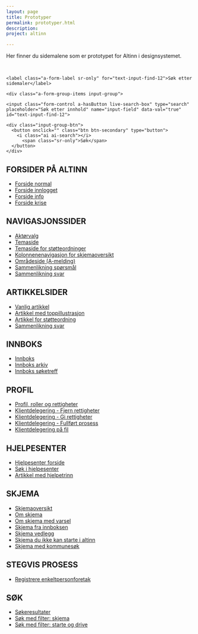 ```yaml
---
layout: page
title: Prototyper
permalink: prototyper.html
description:
project: altinn

---
```


<p class="a-leadText a-fontBold">Her finner du sidemalene som er prototypet for Altinn i designsystemet.</p><br>

<div class="form-group a-form-group a-form-group-large mb-4">

    <label class="a-form-label sr-only" for="text-input-find-12">Søk etter sidemaler</label>

    <div class="a-form-group-items input-group">

    <input class="form-control a-hasButton live-search-box" type="search" placeholder="Søk etter innhold" name="input-field" data-val="true" id="text-input-find-12">

    <div class="input-group-btn">
      <button onclick="" class="btn btn-secondary" type="button">
        <i class="ai ai-search"></i>
          <span class="sr-only">Søk</span>
      </button>
    </div>

  </div>
</div>

<h2 class="live-search-title"> FORSIDER PÅ ALTINN </h2>

<ul class="live-search-list">

  <li><a href="http://altinn.github.io/DesignSystem/patterns/04-sider-infoportal-01-forside-00-forside/04-sider-infoportal-01-forside-00-forside.html?1498551267012">Forside normal</a></li>
  <li><a href="http://altinn.github.io/DesignSystem/patterns/04-sider-infoportal-01-forside-02-forside-innlogget/04-sider-infoportal-01-forside-02-forside-innlogget.html">Forside innlogget</a></li>
  <li><a href="http://altinn.github.io/DesignSystem/patterns/04-sider-infoportal-01-forside-00-forside-varsel-info/04-sider-infoportal-01-forside-00-forside-varsel-info.html?1502110645310">Forside info</a></li>
  <li><a href="http://altinn.github.io/DesignSystem/patterns/04-sider-infoportal-01-forside-00-forside-varsel-krise/04-sider-infoportal-01-forside-00-forside-varsel-krise.html?1502110705394">Forside krise</a></li>

</ul>

<h2 class="live-search-title"> NAVIGASJONSSIDER </h2>

<ul class="live-search-list">

  <li><a href="http://altinn.github.io/DesignSystem/patterns/04-sider-portal-01-aktorvalg-10-aktorvalg-forste-gang-enkel/04-sider-portal-01-aktorvalg-10-aktorvalg-forste-gang-enkel.html">Aktørvalg</a></li>
  <li><a href="http://altinn.github.io/DesignSystem/patterns/04-sider-infoportal-20-navigasjonssider-31-temaside-v-arbeidsforhold/04-sider-infoportal-20-navigasjonssider-31-temaside-v-arbeidsforhold.html">Temaside</a></li>
  <li><a href="http://altinn.github.io/DesignSystem/patterns/04-sider-infoportal-20-navigasjonssider-40-temaside-filter-v-stotteordninger/04-sider-infoportal-20-navigasjonssider-40-temaside-filter-v-stotteordninger.html">Temaside for støtteordninger</a></li>
  <li><a href="http://altinn.github.io/DesignSystem/patterns/04-sider-infoportal-20-navigasjonssider-50-kolonnenavigasjon-v-skjemaoversikt/04-sider-infoportal-20-navigasjonssider-50-kolonnenavigasjon-v-skjemaoversikt.html">Kolonnenenavigasjon for skjemaoversikt</a></li>

  <li><a href="http://altinn.github.io/DesignSystem/patterns/04-sider-infoportal-20-navigasjonssider-51-omraadeside/04-sider-infoportal-20-navigasjonssider-51-omraadeside.html?1507106898184">Områdeside (A-melding)</a></li>
  <li><a href="http://altinn.github.io/DesignSystem/patterns/04-sider-infoportal-30-artikkel-42-artikkel-jumbo-v-velg-foretaksform/04-sider-infoportal-30-artikkel-42-artikkel-jumbo-v-velg-foretaksform.html">Sammenlikning spørsmål</a></li>
  <li><a href="http://altinn.github.io/DesignSystem/patterns/04-sider-infoportal-20-navigasjonssider-21-sammenlikning-v-velg-foretaksform/04-sider-infoportal-20-navigasjonssider-21-sammenlikning-v-velg-foretaksform.html">Sammenlikning svar</a></li>

</ul>

<h2 class="live-search-title"> ARTIKKELSIDER </h2>

<ul class="live-search-list">

  <li><a href="http://altinn.github.io/DesignSystem/patterns/04-sider-infoportal-30-artikkel-14-artikkel-v-aksjeselskap/04-sider-infoportal-30-artikkel-14-artikkel-v-aksjeselskap.html?1507106597065">Vanlig artikkel</a></li>
  <li><a href="http://altinn.github.io/DesignSystem/patterns/04-sider-infoportal-30-artikkel-41-artikkel-jumbo-v-enkeltpersonforetak/04-sider-infoportal-30-artikkel-41-artikkel-jumbo-v-enkeltpersonforetak.html">Artikkel med toppillustrasjon</a></li>
  <li><a href="http://altinn.github.io/DesignSystem/patterns/04-sider-infoportal-30-artikkel-60-artikkel-v-stotteordning/04-sider-infoportal-30-artikkel-60-artikkel-v-stotteordning.html?1507106764721">Artikkel for støtteordning</a></li>

  <li><a href="http://altinn.github.io/DesignSystem/patterns/04-sider-infoportal-20-navigasjonssider-21-sammenlikning-v-velg-foretaksform/04-sider-infoportal-20-navigasjonssider-21-sammenlikning-v-velg-foretaksform.html">Sammenlikning svar</a></li>

</ul>

<h2 class="live-search-title"> INNBOKS </h2>

<ul class="live-search-list">

  <li><a href="http://altinn.github.io/DesignSystem/patterns/04-sider-portal-50-innboks-00-innboks/04-sider-portal-50-innboks-00-innboks.html">Innboks</a></li>

  <li><a href="http://altinn.github.io/DesignSystem/patterns/04-sider-portal-50-innboks-05-innboks-arkiv/04-sider-portal-50-innboks-05-innboks-arkiv.html">Innboks arkiv</a></li>

  <li><a href="http://altinn.github.io/DesignSystem/patterns/04-sider-portal-50-innboks-06-innboks-soketreff/04-sider-portal-50-innboks-06-innboks-soketreff.html">Innboks søketreff</a></li>

</ul>

<h2 class="live-search-title"> PROFIL </h2>

<ul class="live-search-list">

  <li><a href="http://altinn.github.io/DesignSystem/patterns/04-sider-portal-60-profil-roller-rettigheter-profil-roller-rettigheter/04-sider-portal-60-profil-roller-rettigheter-profil-roller-rettigheter.html">Profil, roller og rettigheter</a></li>

  <li><a href="http://altinn.github.io/DesignSystem/patterns/04-sider-portal-91-klientdelegering-00-klientdelegering-fjern-rettigheter-fra-klient/04-sider-portal-91-klientdelegering-00-klientdelegering-fjern-rettigheter-fra-klient.html">Klientdelegering - Fjern rettigheter</a></li>

  <li><a href="http://altinn.github.io/DesignSystem/patterns/04-sider-portal-91-klientdelegering-00-klientdelegering-gi-rettigheter-til-ansatte/04-sider-portal-91-klientdelegering-00-klientdelegering-gi-rettigheter-til-ansatte.html">Klientdelegering - Gi rettigheter</a></li>

  <li><a href="http://altinn.github.io/DesignSystem/patterns/04-sider-portal-91-klientdelegering-00-klientdelegering-kvittering-gyldig/04-sider-portal-91-klientdelegering-00-klientdelegering-kvittering-gyldig.html">Klientdelegering - Fullført prosess</a></li>

  <li><a href="http://altinn.github.io/DesignSystem/patterns/04-sider-portal-91-klientdelegering-00-klientdelegering-pa-fil/04-sider-portal-91-klientdelegering-00-klientdelegering-pa-fil.html">Klientdelegering på fil</a></li>

</ul>


<h2 class="live-search-title"> HJELPESENTER </h2>

<ul class="live-search-list">

  <li><a href="http://altinn.github.io/DesignSystem/patterns/04-sider-infoportal-20-navigasjonssider-70-hjelpesenter/04-sider-infoportal-20-navigasjonssider-70-hjelpesenter.html?1507106852930">Hjelpesenter forside</a></li>

  <li><a href="http://altinn.github.io/DesignSystem/patterns/04-sider-infoportal-40-sok-70-sok-hjelp/04-sider-infoportal-40-sok-70-sok-hjelp.html">Søk i hjelpesenter</a></li>

  <li><a href="http://altinn.github.io/DesignSystem/patterns/04-sider-infoportal-30-artikkel-70-artikkel-v-hjelpetrinn/04-sider-infoportal-30-artikkel-70-artikkel-v-hjelpetrinn.html?1507106808809">Artikkel med hjelpetrinn</a></li>

</ul>

<h2 class="live-search-title"> SKJEMA </h2>

<ul class="live-search-list">

  <li><a href="http://altinn.github.io/DesignSystem/patterns/04-sider-infoportal-20-navigasjonssider-51-omraadeside/04-sider-infoportal-20-navigasjonssider-51-omraadeside.html">Skjemaoversikt</a></li>

  <li><a href="http://altinn.github.io/DesignSystem/patterns/04-sider-infoportal-35-skjemaartikkel-12-artikkel-skjema-v-amelding-a02/04-sider-infoportal-35-skjemaartikkel-12-artikkel-skjema-v-amelding-a02.html">Om skjema</a></li>

  <li><a href="http://altinn.github.io/DesignSystem/patterns/04-sider-infoportal-35-skjemaartikkel-11-artikkel-skjema-v-amelding-varsler/04-sider-infoportal-35-skjemaartikkel-11-artikkel-skjema-v-amelding-varsler.html">Om skjema med varsel</a></li>

  <li><a href="http://altinn.github.io/DesignSystem/patterns/04-sider-infoportal-35-skjemaartikkel-53-artikkel-skjema-v-egenmeldt-sykefravaer/04-sider-infoportal-35-skjemaartikkel-53-artikkel-skjema-v-egenmeldt-sykefravaer.html">Skjema fra innboksen</a></li>

  <li><a href="http://altinn.github.io/DesignSystem/patterns/04-sider-infoportal-35-skjemaartikkel-55-artikkel-skjema-v-avskrivning/04-sider-infoportal-35-skjemaartikkel-55-artikkel-skjema-v-avskrivning.html">Skjema vedlegg</a></li>

  <li><a href="http://altinn.github.io/DesignSystem/patterns/04-sider-infoportal-35-skjemaartikkel-56-artikkel-skjema-v-anmodning-om-tildeling-av-D-nummer/04-sider-infoportal-35-skjemaartikkel-56-artikkel-skjema-v-anmodning-om-tildeling-av-D-nummer.html">Skjema du ikke kan starte i altinn</a></li>

  <li><a href="http://altinn.github.io/DesignSystem/patterns/04-sider-infoportal-35-skjemaartikkel-58-artikkel-skjema-v-skjenkebevilling-for-skjenking-av-alkoholholdig-drikke/04-sider-infoportal-35-skjemaartikkel-58-artikkel-skjema-v-skjenkebevilling-for-skjenking-av-alkoholholdig-drikke.html">Skjema med kommunesøk</a></li>


</ul>


<h2 class="live-search-title"> STEGVIS PROSESS </h2>

<ul class="live-search-list">

  <li><a href="http://altinn.github.io/DesignSystem/versjon-altinndagen/patterns/04-sider-90-starte-enk-00-starte-enk-0/04-sider-90-starte-enk-00-starte-enk-0.html">Registrere enkeltpersonforetak</a></li>

</ul>


<h2 class="live-search-title"> SØK </h2>

<ul class="live-search-list">

  <li><a href="http://altinn.github.io/DesignSystem/patterns/04-sider-infoportal-40-sok-00-sok-forside/04-sider-infoportal-40-sok-00-sok-forside.html?1507106953230">Søkeresultater</a></li>
  <li><a href="http://altinn.github.io/DesignSystem/patterns/04-sider-infoportal-40-sok-10-sok-skjema/04-sider-infoportal-40-sok-10-sok-skjema.html">Søk med filter: skjema</a></li>
  <li><a href="http://altinn.github.io/DesignSystem/patterns/04-sider-infoportal-40-sok-20-sok-artikkel/04-sider-infoportal-40-sok-20-sok-artikkel.html">Søk med filter: starte og drive</a></li>

</ul>
